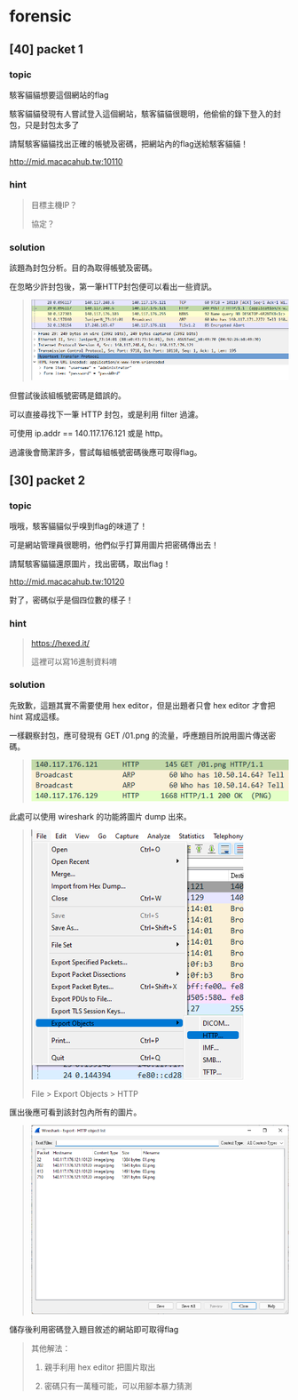 # forensic

## [40] packet 1
### **topic**
駭客貓貓想要這個網站的flag

駭客貓貓發現有人嘗試登入這個網站，駭客貓貓很聰明，他偷偷的錄下登入的封包，只是封包太多了

請幫駭客貓貓找出正確的帳號及密碼，把網站內的flag送給駭客貓貓！

http://mid.macacahub.tw:10110

### **hint**
> 目標主機IP？
> 
> 協定？

### **solution**
該題為封包分析。目的為取得帳號及密碼。

在忽略少許封包後，第一筆HTTP封包便可以看出一些資訊。

> ![](./img/packet1_http.png)

但嘗試後該組帳號密碼是錯誤的。

可以直接尋找下一筆 HTTP 封包，或是利用 filter 過濾。

可使用 ip.addr == 140.117.176.121 或是 http。

過濾後會簡潔許多，嘗試每組帳號密碼後應可取得flag。

## [30] packet 2
### **topic**
哦哦，駭客貓貓似乎嗅到flag的味道了！

可是網站管理員很聰明，他們似乎打算用圖片把密碼傳出去！

請幫駭客貓貓還原圖片，找出密碼，取出flag！

http://mid.macacahub.tw:10120

對了，密碼似乎是個四位數的樣子！

### **hint**
> https://hexed.it/
> 
> 這裡可以寫16進制資料唷

### **solution**
先致歉，這題其實不需要使用 hex editor，但是出題者只會 hex editor 才會把 hint 寫成這樣。

一樣觀察封包，應可發現有 GET /01.png 的流量，呼應題目所說用圖片傳送密碼。
> ![](./img/packet2_png.png)

此處可以使用 wireshark 的功能將圖片 dump 出來。
> ![](./img/packet2_export_step.png)
> 
> File > Export Objects > HTTP

匯出後應可看到該封包內所有的圖片。
> ![](./img/packet2_export.png)

儲存後利用密碼登入題目敘述的網站即可取得flag

> 其他解法：
> 
> 1. 親手利用 hex editor 把圖片取出
> 
> 2. 密碼只有一萬種可能，可以用腳本暴力猜測
